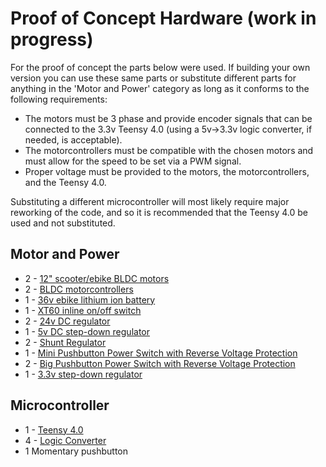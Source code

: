 # Proof of Concept Hardware (work in progress)
<p>For the proof of concept the parts below were used. If building your own version you can use
  these same parts or substitute different parts for anything in the 'Motor and Power' category
  as long as it conforms to the following requirements:</p>
  
  - The motors must be 3 phase and provide encoder signals that can be connected to the 3.3v
    Teensy 4.0 (using a 5v->3.3v logic converter, if needed, is acceptable).
  - The motorcontrollers must be compatible with the chosen motors and must allow for the
    speed to be set via a PWM signal.
  - Proper voltage must be provided to the motors, the motorcontrollers, and the Teensy 4.0.

<p>Substituting a different microcontroller will most likely require major reworking of the code,
  and so it is recommended that the Teensy 4.0 be used and not substituted.</p>

## Motor and Power
  - 2 - [12" scooter/ebike BLDC motors](https://www.amazon.com/dp/B08ZXYND7G)
  - 2 - [BLDC motorcontrollers](https://www.amazon.com/RioRand-6-60V-Brushless-Electric-Controller/dp/B087M2378D)
  - 1 - [36v ebike lithium ion battery](https://www.amazon.com/dp/B08FWRZYJ3)
  - 1 - [XT60 inline on/off switch](https://www.amazon.com/dp/B0993C65H5)
  - 2 - [24v DC regulator](https://www.amazon.com/dp/B06Y5JVHX8)
  - 1 - [5v DC step-down regulator](https://www.amazon.com/dp/B07YCQTSXQ)
  - 2 - [Shunt Regulator](https://www.pololu.com/product/3779)
  - 1 - [Mini Pushbutton Power Switch with Reverse Voltage Protection](https://www.pololu.com/product/2808)
  - 2 - [Big Pushbutton Power Switch with Reverse Voltage Protection](https://www.pololu.com/product/2813)
  - 1 - [3.3v step-down regulator](https://www.pololu.com/product/2122)

## Microcontroller
  - 1 - [Teensy 4.0](https://www.pjrc.com/store/teensy40.html)
  - 4 - [Logic Converter](https://www.sparkfun.com/products/12009)
  - 1 Momentary pushbutton
